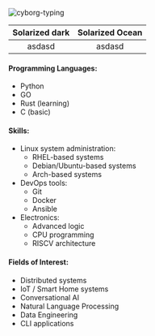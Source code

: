 ![cyborg-typing](https://github.com/d-muis/d-muis/assets/71331759/290158bf-e61a-4e85-8d0f-125eec609914)

Solarized dark             |  Solarized Ocean
:-------------------------:|:-------------------------:
asdasd                     | asdasd
#### Programming Languages:
- Python
- GO
- Rust (learning)
- C (basic)

#### Skills:
- Linux system administration:
  - RHEL-based systems
  - Debian/Ubuntu-based systems
  - Arch-based systems
- DevOps tools:
  - Git
  - Docker
  - Ansible
- Electronics:
  - Advanced logic
  - CPU programming
  - RISCV architecture

#### Fields of Interest:
- Distributed systems
- IoT / Smart Home systems
- Conversational AI
- Natural Language Processing
- Data Engineering
- CLI applications
